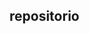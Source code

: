 ## repositorio

<!--
**thiago2m3/thiago2m3** is a ✨ _special_ ✨ repository because its `README.md` (this file) appears on your GitHub profile.

Here are some ideas to get you started:

1 - 🔭 I’m currently working on ...
2 - 🌱 I’m currently learning ...
3 - 👯 I’m looking to collaborate on ...
4 - 🤔 I’m looking for help with ...
5 - 💬 Ask me about ...
6 - 📫 How to reach me: ...
7 - 😄 Pronouns: ...
8 - ⚡ Fun fact: ...
-->
